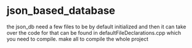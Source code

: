 # json_based_database

  the json_db need a few files to be by default initialized and then it can take over the code for that can be found in defaultFileDeclarations.cpp which you need to compile.
  make all to compile the whole project
